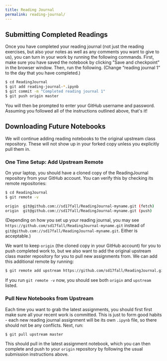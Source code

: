 ```yaml
---
title: Reading Journal
permalink: reading-journal/
---
```


## Submitting Completed Readings

Once you have completed your reading journal (not just the reading exercises, but also your notes as well as any comments you want to give to us), you can turn in your work by running the following commands. First, make sure you have saved the notebook by clicking "Save and checkpoint" in the browser window. Then, run the following. (Change “reading journal 1” to the day that you have completed.)

```bash
$ cd ReadingJournal
$ git add reading-journal-*.ipynb
$ git commit -m "Completed reading journal 1"
$ git push origin master
```

You will then be prompted to enter your GitHub username and password.  Assuming you followed all of the instructions outlined above, that's it!

## Downloading Future Notebooks

We will continue adding reading notebooks to the original upstream class repository. These will not show up in your forked copy unless you explicitly pull them in.

### One Time Setup: Add Upstream Remote

On your laptop, you should have a cloned copy of the ReadingJournal repository from your GitHub account. You can verify this by checking its remote repositories:

```bash
$ cd ReadingJournal
$ git remote -v

origin	git@github.com://sd17fall/ReadingJournal-myname.git (fetch)
origin	git@github.com://sd17fall/ReadingJournal-myname.git (push)
```

(Depending on how you set up your reading journal, you may see `https://github.com/sd17fall/ReadingJournal-myname.git` instead of `git@github.com://sd17fall/ReadingJournal-myname.git`. Either is acceptable.)

We want to keep `origin` (the cloned copy in your GitHub account) for you to push completed work to, but we also want to add the original upstream class master repository for you to pull new assignments from. We can add this additional remote by running:

```bash
$ git remote add upstream https://github.com/sd17fall/ReadingJournal.git
```

If you run `git remote -v` now, you should see both `origin` and `upstream` listed.

### Pull New Notebooks from Upstream

Each time you want to grab the latest assignments, you should first first make sure all your recent work is committed. This is just to form good habits - each new reading journal assignment will be its own `.ipynb` file, so there should not be any conflicts. Next, run:

```bash
$ git pull upstream master
```

This should pull in the latest assignment notebook, which you can then complete and push to your `origin` repository by following the usual submission instructions above.
